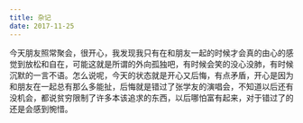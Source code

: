 ```yaml
---
title: 杂记
date: 2017-11-25
---
```

今天朋友照常聚会，很开心，我发现我只有在和朋友一起的时候才会真的由心的感觉到放松和自在，可能这就是所谓的外向孤独吧，有时候会笑的没心没肺，有时候沉默的一言不语。怎么说呢，今天的状态就是开心又后悔，有点矛盾，开心是因为和朋友在一起总有那么多能扯，后悔就是错过了张学友的演唱会，不知道以后还有没机会，都说贫穷限制了许多本该追求的东西，以后哪怕富有起来，对于错过了的还是会感到惋惜。